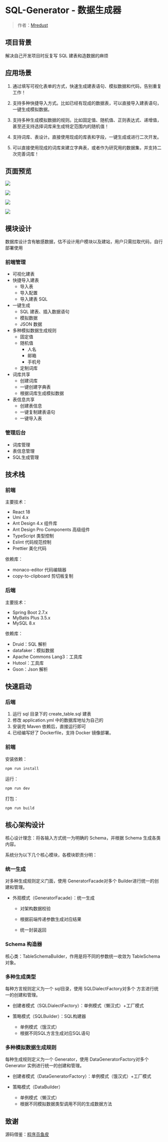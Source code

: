 # SQL-Generator - 数据生成器

> 作者：[Mredust](https://github.com/Mredust)




## 项目背景

解决自己开发项目时反复写 SQL 建表和造数据的麻烦



## 应用场景

1. 通过填写可视化表单的方式，快速生成建表语句、模拟数据和代码，告别重复工作！

2. 支持多种快捷导入方式。比如已经有现成的数据表，可以直接导入建表语句，一键生成模拟数据。

3. 支持多种生成模拟数据的规则。比如固定值、随机值、正则表达式、递增值，甚至还支持选择词库来生成特定范围内的随机值！

4. 支持词库、表设计。直接使用现成的库表和字段，一键生成或进行二次开发。

5. 可以直接使用现成的词库来建立字典表，或者作为研究用的数据集，并支持二次完善词库！



## 页面预览

![](https://raw.githubusercontent.com/Mredust/images/main/file/7a88cde3e1b716e9331b7d3223f2730.png)

![](https://raw.githubusercontent.com/Mredust/images/main/file/a2e5b590eebf93359758d1b2ca9c8e6.png)

![](https://raw.githubusercontent.com/Mredust/images/main/file/e9fc0675a956a78dc8b553df79e7847.png)

![](https://raw.githubusercontent.com/Mredust/images/main/file/f72769e8a3e283800f82d66d8dd5401.png)



## 模块设计

数据库设计含有敏感数据，估不设计用户模块以及建站，用户只需拉取代码，自行部署使用

### 前端管理

- 可视化建表
- 快捷导入建表
  - 导入表
  - 导入配置
  - 导入建表 SQL
- 一键生成
  - SQL 建表、插入数据语句
  - 模拟数据
  - JSON 数据
- 多种模拟数据生成规则
  - 固定值
  - 随机值
    - 人名
    - 邮箱
    - 手机号
  - 定制词库
- 词库共享
  - 创建词库
  - 一键创建字典表
  - 根据词库生成模拟数据
- 表信息共享
  - 创建表信息
  - 一键复制建表语句
  - 一键导入表



### 管理后台

- 词库管理
- 表信息管理
- SQL生成管理



## 技术栈

### 前端

主要技术：

- React 18
- Umi 4.x
- Ant Design 4.x 组件库
- Ant Design Pro Components 高级组件
- TypeScript 类型控制
- Eslint 代码规范控制
- Prettier 美化代码

依赖库：

- monaco-editor 代码编辑器
- copy-to-clipboard 剪切板复制



### 后端

主要技术：

- Spring Boot 2.7.x
- MyBatis Plus 3.5.x
- MySQL 8.x

依赖库：

- Druid：SQL 解析
- datafaker：模拟数据
- Apache Commons Lang3：工具库
- Hutool：工具库
- Gson：Json 解析



## 快速启动

### 后端

1. 运行 sql 目录下的 create_table.sql 建表
2. 修改 application.yml 中的数据库地址为自己的
3. 安装完 Maven 依赖后，直接运行即可
4. 已经编写好了 Dockerfile，支持 Docker 镜像部署。



### 前端

安装依赖：

```bash
npm run install
```

运行：

```bash
npm run dev
```

打包：

```bash
npm run build
```





## 核心架构设计

核心设计理念：将各输入方式统一为明确的 Schema，并根据 Schema 生成各类内容。

系统分为以下几个核心模块，各模块职责分明：



### 统一生成

对多种生成规则定义门面，使用 GeneratorFacade对多个 Builder进行统一的创建和管理。

- 外观模式（GeneratorFacade）：统一生成

  - 对架构数据校验

  - 根据前端传递参数生成对应结果

  - 统一封装返回

  

### Schema 构造器

核心类：TableSchemaBuilder，作用是将不同的参数统一收敛为 TableSchema 对象。



### 多种生成类型

每种方言规则定义为一个 sql目录，使用 SQLDialectFactory对多个 方言进行统一的创建和管理。

- 创建者模式（SQLDialectFactory）：单例模式（懒汉式）+工厂模式

- 策略模式（SQLBuilder）：SQL构建器
  - 单例模式（饿汉式）
  - 根据不同SQL方言生成对应SQL语句



### 多种模拟数据生成规则

每种生成规则定义为一个 Generator，使用 DataGeneratorFactory对多个 Generator 实例进行统一的创建和管理。

- 创建者模式（DataGeneratorFactory）：单例模式（饿汉式）+工厂模式

- 策略模式（DataBuilder）

  - 单例模式（懒汉式）
  - 根据不同模拟数据类型调用不同的生成数据方法





## 致谢

源码借鉴：[程序员鱼皮](https://github.com/liyupi)

